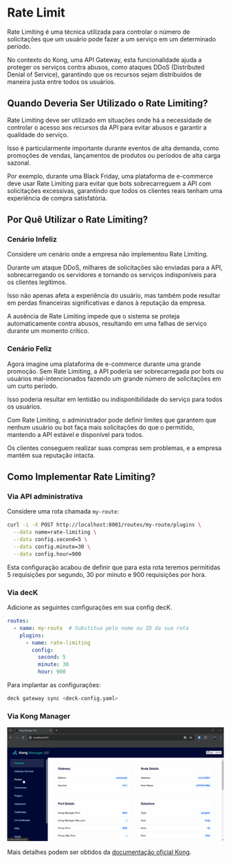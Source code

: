 # Rate Limit

Rate Limiting é uma técnica utilizada para controlar o número de solicitações que um usuário pode fazer a um serviço em um determinado período.

No contexto do Kong, uma API Gateway, esta funcionalidade ajuda a proteger os serviços contra abusos, como ataques DDoS (Distributed Denial of Service), garantindo que os recursos sejam distribuídos de maneira justa entre todos os usuários.

## Quando Deveria Ser Utilizado o Rate Limiting?

Rate Limiting deve ser utilizado em situações onde há a necessidade de controlar o acesso aos recursos da API para evitar abusos e garantir a qualidade do serviço.

Isso é particularmente importante durante eventos de alta demanda, como promoções de vendas, lançamentos de produtos ou períodos de alta carga sazonal.

Por exemplo, durante uma Black Friday, uma plataforma de e-commerce deve usar Rate Limiting para evitar que bots sobrecarreguem a API com solicitações excessivas, garantindo que todos os clientes reais tenham uma experiência de compra satisfatória.

## Por Quê Utilizar o Rate Limiting?

### Cenário Infeliz

Considere um cenário onde a empresa não implementou Rate Limiting.

Durante um ataque DDoS, milhares de solicitações são enviadas para a API, sobrecarregando os servidores e tornando os serviços indisponíveis para os clientes legítimos.

Isso não apenas afeta a experiência do usuário, mas também pode resultar em perdas financeiras significativas e danos à reputação da empresa.

A ausência de Rate Limiting impede que o sistema se proteja automaticamente contra abusos, resultando em uma falhas de serviço durante um momento crítico.

### Cenário Feliz

Agora imagine uma plataforma de e-commerce durante uma grande promoção. Sem Rate Limiting, a API poderia ser sobrecarregada por bots ou usuários mal-intencionados fazendo um grande número de solicitações em um curto período.

Isso poderia resultar em lentidão ou indisponibilidade do serviço para todos os usuários.

Com Rate Limiting, o administrador pode definir limites que garantem que nenhum usuário ou bot faça mais solicitações do que o permitido, mantendo a API estável e disponível para todos.

Os clientes conseguem realizar suas compras sem problemas, e a empresa mantém sua reputação intacta.

## Como Implementar Rate Limiting?

### Via API administrativa

Considere uma rota chamada `my-route`:

```bash
curl -i -X POST http://localhost:8001/routes/my-route/plugins \
  --data name=rate-limiting \
  --data config.second=5 \
  --data config.minute=30 \
  --data config.hour=900
```

Esta configuração acabou de definir que para esta rota teremos permitidas 5 requisições por segundo, 30 por minuto e 900 requisições por hora.

### Via decK

Adicione as seguintes configurações em sua config decK.

```yaml
routes:
  - name: my-route  # Substitua pelo nome ou ID da sua rota
    plugins:
      - name: rate-limiting
        config:
          second: 5
          minute: 30
          hour: 900
```

Para implantar as configurações:

```bash
deck gateway sync <deck-config.yaml>
```

### Via Kong Manager

<div style="text-align: center;">
  <img src="/assets/gifs/kong/capacities/rate-limit.gif" alt="rate-limit" width="700"/>
</div>

Mais detalhes podem ser obtidos da [documentação oficial Kong](https://docs.konghq.com/hub/kong-inc/rate-limit/).
